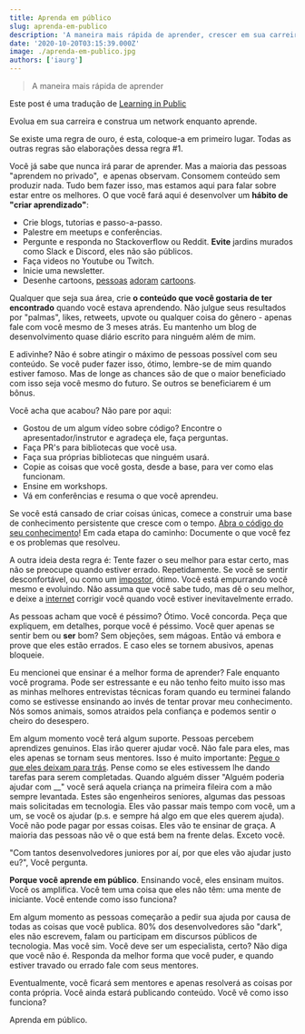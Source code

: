 ```yaml
---
title: Aprenda em público
slug: aprenda-em-publico
description: 'A maneira mais rápida de aprender, crescer em sua carreira e construir um network. Aprender em público fará você avançar enquanto constroi sua carreira.'
date: '2020-10-20T03:15:39.000Z'
image: ./aprenda-em-publico.jpg
authors: ['iaurg']
---
```


> A maneira mais rápida de aprender

Este post é uma tradução de <a href="https://www.swyx.io/learn-in-public/" rel="nofollow" target="_blank">Learning in Public</a>

Evolua em sua carreira e construa um network enquanto aprende.

Se existe uma regra de ouro, é esta, coloque-a em primeiro lugar. Todas as outras regras são elaborações dessa regra #1.

Você já sabe que nunca irá parar de aprender. Mas a maioria das pessoas "aprendem no privado",  e apenas observam. Consomem conteúdo sem produzir nada. Tudo bem fazer isso, mas estamos aqui para falar sobre estar entre os melhores. O que você fará aqui é desenvolver um **hábito de "criar aprendizado"**:

- Crie blogs, tutorias e passo-a-passo.
- Palestre em meetups e conferências.
- Pergunte e responda no Stackoverflow ou Reddit. **Evite** jardins murados como Slack e Discord, eles não são públicos.
- Faça videos no Youtube ou Twitch.
- Inicie uma newsletter.
- Desenhe cartoons, [pessoas](https://code-cartoons.com/) [adoram](https://wizardzines.com/) [cartoons](https://arkwright.github.io/scaling-react-server-side-rendering.html).

Qualquer que seja sua área, crie **o conteúdo que você gostaria de ter encontrado** quando você estava aprendendo. Não julgue seus resultados por "palmas", likes, retweets, upvote ou qualquer coisa do gênero - apenas fale com você mesmo de 3 meses atrás. Eu mantenho um blog de desenvolvimento quase diário escrito para ninguém além de mim.

E adivinhe? Não é sobre atingir o máximo de pessoas possível com seu conteúdo. Se você puder fazer isso, ótimo, lembre-se de mim quando estiver famoso. Mas de longe as chances são de que o maior beneficiado com isso seja você mesmo do futuro. Se outros se beneficiarem é um bônus.

Você acha que acabou? Não pare por aqui:

- Gostou de um algum vídeo sobre código? Encontre o apresentador/instrutor e agradeça ele, faça perguntas.
- Faça PR's para bibliotecas que você usa.
- Faça sua próprias bibliotecas que ninguém usará.
- Copie as coisas que você gosta, desde a base, para ver como elas funcionam.
- Ensine em workshops.
- Vá em conferências e resuma o que você aprendeu.

Se você está cansado de criar coisas únicas, comece a construir uma base de conhecimento persistente que cresce com o tempo. <a href="https://www.swyx.io/speaking/open-source-knowledge/" rel="nofollow" target="_blank">Abra o código do seu conhecimento</a>! Em cada etapa do caminho: Documente o que você fez e os problemas que resolveu.

A outra ideia desta regra é: Tente fazer o seu melhor para estar certo, mas não se preocupe quando estiver errado. Repetidamente. Se você se sentir desconfortável, ou como um [impostor](https://pt.wikipedia.org/wiki/S%C3%ADndrome_do_impostor), ótimo. Você está empurrando você mesmo e evoluindo. Não assuma que você sabe tudo, mas dê o seu melhor, e deixe a [internet](https://segredo.dev/como-a-internet-funciona/) corrigir você quando você estiver inevitavelmente errado.

As pessoas acham que você é péssimo? Ótimo. Você concorda. Peça que expliquem, em detalhes, porque você é péssimo. Você quer apenas se sentir bem ou **ser** bom? Sem objeções, sem mágoas. Então vá embora e prove que eles estão errados. E caso eles se tornem abusivos, apenas bloqueie.

Eu mencionei que ensinar é a melhor forma de aprender? Fale enquanto você programa. Pode ser estressante e eu não tenho feito muito isso mas as minhas melhores entrevistas técnicas foram quando eu terminei falando como se estivesse ensinando ao invés de tentar provar meu conhecimento. Nós somos animais, somos atraidos pela confiança e podemos sentir o cheiro do desespero.

Em algum momento você terá algum suporte. Pessoas percebem aprendizes genuinos. Elas irão querer ajudar você. Não fale para eles, mas eles apenas se tornam seus mentores. Isso é muito importante: <a href="https://www.swyx.io/learn-in-public-hack/" rel="nofollow">Pegue o que eles deixam para trás</a>. Pense como se eles estivessem lhe dando tarefas para serem completadas. Quando alguém disser "Alguém poderia ajudar com \_\_" você será aquela criança na primeira fileira com a mão sempre levantada. Estes são engenheiros seniores, algumas das pessoas mais solicitadas em tecnologia. Eles vão passar mais tempo com você, um a um, se você os ajudar (p.s. e sempre há algo em que eles querem ajuda). Você não pode pagar por essas coisas. Eles vão te ensinar de graça. A maioria das pessoas não vê o que está bem na frente delas. Exceto você.

"Com tantos desenvolvedores juniores por aí, por que eles vão ajudar justo eu?", Você pergunta.

**Porque você aprende em público**. Ensinando você, eles ensinam muitos. Você os amplifica. Você tem uma coisa que eles não têm: uma mente de iniciante. Você entende como isso funciona?

Em algum momento as pessoas começarão a pedir sua ajuda por causa de todas as coisas que você publica. 80% dos desenvolvedores são "dark", eles não escrevem, falam ou participam em discursos públicos de tecnologia. Mas você sim. Você deve ser um especialista, certo? Não diga que você não é. Responda da melhor forma que você puder, e quando estiver travado ou errado fale com seus mentores.

Eventualmente, você ficará sem mentores e apenas resolverá as coisas por conta própria. Você ainda estará publicando conteúdo. Você vê como isso funciona?

Aprenda em público.
